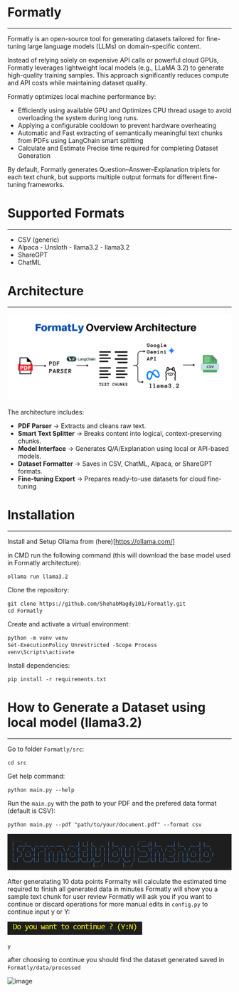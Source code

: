 # Formatly
---
Formatly is an open-source tool for generating datasets tailored for fine-tuning large language models (LLMs) on domain-specific content.

Instead of relying solely on expensive API calls or powerful cloud GPUs, Formatly leverages lightweight local models (e.g., LLaMA 3.2) to generate high-quality training samples. This approach significantly reduces compute and API costs while maintaining dataset quality.

Formatly optimizes local machine performance by:

- Efficiently using available GPU and Optimizes CPU thread usage to avoid overloading the system during long runs.
- Applying a configurable cooldown to prevent hardware overheating
- Automatic and Fast extracting of semantically meaningful text chunks from PDFs using LangChain smart splitting
- Calculate and Estimate Precise time required for completing Dataset Generation

By default, Formatly generates Question–Answer–Explanation triplets for each text chunk, but supports multiple output formats for different fine-tuning frameworks.

# Supported Formats
---
- CSV (generic)
- Alpaca - Unsloth - llama3.2 - llama3.2
- ShareGPT
- ChatML

# Architecture
---

![alt text](image.png)

The architecture includes:

- **PDF Parser** → Extracts and cleans raw text.
- **Smart Text Splitter** → Breaks content into logical, context-preserving chunks.
- **Model Interface** → Generates Q/A/Explanation using local or API-based models.
- **Dataset Formatter** → Saves in CSV, ChatML, Alpaca, or ShareGPT formats.
- **Fine-tuning Export** → Prepares ready-to-use datasets for cloud fine-tuning


# Installation
---

Install and Setup Ollama from (here)[https://ollama.com/]

in CMD run the following command (this will download the base model used in Formatly architecture):

```
ollama run llama3.2
```

Clone the repository:

```
git clone https://github.com/ShehabMagdy101/Formatly.git
cd Formatly

```
Create and activate a virtual environment:

```
python -m venv venv
Set-ExecutionPolicy Unrestricted -Scope Process
venv\Scripts\activate

```

Install dependencies:

```
pip install -r requirements.txt
```
# How to Generate a Dataset using local model (llama3.2)
---


Go to folder `Formatly/src`:

```
cd src

```

Get help command:

```
python main.py --help
```

Run the `main.py` with the path to your PDF and the prefered data format (default is CSV):

```
python main.py --pdf "path/to/your/document.pdf" --format csv
```
![alt text](image-1.png)

After generatating 10 data points Formalty will calculate the estimated time required to finish all generated data in minutes
Formatly will show you a sample text chunk for user review
Formatly will ask you if you want to continue or discard operations for more manual edits in `config.py`
to continue input y or Y:

![alt text](image-2.png)

```
y
```

after choosing to continue you should find the dataset generated saved in `Formatly/data/processed`

<img width="233" height="69" alt="image" src="https://github.com/user-attachments/assets/dc0a9303-6d64-4cd9-bb2a-d45129739306" />



